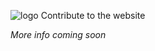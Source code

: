 ![logo](https://karateblobs.js.org/images/logo.png)
Contribute to the website

*More info coming soon*
